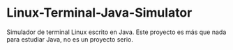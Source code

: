 # Linux-Terminal-Java-Simulator
Simulador de terminal Linux escrito en Java. Este proyecto es más que nada para estudiar Java, no es un proyecto serio.
